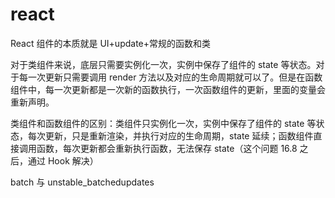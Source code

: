 # react

React 组件的本质就是 UI+update+常规的函数和类

对于类组件来说，底层只需要实例化一次，实例中保存了组件的 state 等状态。对于每一次更新只需要调用 render 方法以及对应的生命周期就可以了。但是在函数组件中，每一次更新都是一次新的函数执行，一次函数组件的更新，里面的变量会重新声明。

类组件和函数组件的区别：类组件只实例化一次，实例中保存了组件的 state 等状态，每次更新，只是重新渲染，并执行对应的生命周期，state 延续；函数组件直接调用函数，每次更新都会重新执行函数，无法保存 state（这个问题 16.8 之后，通过 Hook 解决）

batch 与 unstable_batchedupdates
